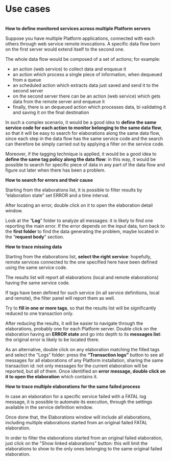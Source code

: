 # Use cases

\
**How to define monitored services across multiple Platform servers**

Suppose you have multiple Platform applications, connected with each others through web service remote invocations. A specific data flow born on the first server would extend itself to the second one.

The whole data flow would be composed of a set of actions; for example:

* an action (web service) to collect data and enqueue it
* an action which process a single piece of information, when dequeued from a queue
* an scheduled action which extracts data just saved and send it to the second server
* on the second server there can be an action (web service) which gets data from the remote server and enqueue it
* finally, there is an dequeued action which processes data, bi validating it and saving it on the final destination

In such a complex scenario, it would be a good idea to **define the same service code for each action to monitor belonging to the same data flow**, so that it will be easy to search for elaborations along the same data flow, since each step in the data flow has the same service code and the search can therefore be simply carried out by applying a filter on the service code.

Moreover, if the tagging technique is applied, it would be a good idea to **define the same tag policy along the data flow**: in this way, it would be possible to search for specific piece of data in any part of the data flow and figure out later when there has been a problem.

**How to search for errors and their cause**

Starting from the elaborations list, it is possible to filter results by “elaboration state” set ERROR and a time interval.

After locating an error, double click on it to open the elaboration detail window.

Look at the “**Log**” folder to analyze all messages: it is likely to find one reporting the main error. If the error depends on the input data, turn back to the **first folder** to find the data generating the problem, maybe located in the “**request body**” section.

**How to trace missing data**

Starting from the elaborations list, **select the right service**: hopefully, remote services connected to the one specified here have been defined using the same service code.

The results list will report all elaborations (local and remote elaborations) having the same service code.

If tags have been defined for such service (in all service definitions, local and remote), the filter panel will report them as well.

Try to **fill in one or more tags**, so that the results list will be significantly reduced to one transaction only.

After reducing the results, it will be easier to navigate through the elaborations, probably one for each Platform server. Double click on the elaboration having an **ERROR state** and go into depth to its **messages list**: the original error is likely to be located there.

As an alternative, double click on any elaboration matching the filled tags and select the “Logs” folder: press the **“Transaction logs”** button to see all messages for all elaborations of any Platform installation, sharing the same transaction id: not only messages for the current elaboration will be reported, but all of them. Once identified an **error message, double click on it to open the elaboration** which contains it.

**How to trace multiple elaborations for the same failed process**

In case an elaboration for a specific service failed with a FATAL log message, it is possible to automate its execution, through the settings available in the service definition window.

Once done that, the Elaborations window will include all elaborations, including multiple elaborations started from an original failed FATAL elaboration.

In order to filter the elaborations started from an original failed elaboration, just click on the "Show linked elaborations" button: this will limit the elaborations to show to the only ones belonging to the same original failed elaboration.
